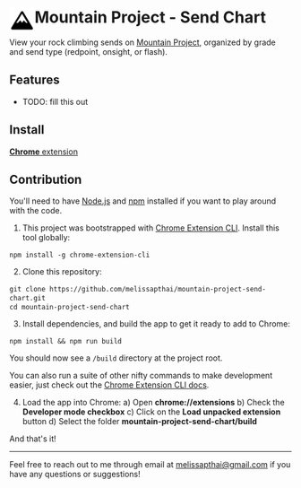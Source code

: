 # <img src="public/icons/icon-48.png" width="45" align="left"> Mountain Project - Send Chart

View your rock climbing sends on [Mountain Project](https://www.mountainproject.com/), organized by grade and send type (redpoint, onsight, or flash).

## Features

- TODO: fill this out

## Install

[**Chrome** extension]() <!-- TODO: Add chrome extension link inside parenthesis -->

## Contribution

You'll need to have [Node.js](https://nodejs.org/en) and [npm](https://www.npmjs.com/) installed if you want to play around with the code.

1. This project was bootstrapped with [Chrome Extension CLI](https://github.com/dutiyesh/chrome-extension-cli). Install this tool globally:

```
npm install -g chrome-extension-cli
```

2. Clone this repository:

```
git clone https://github.com/melissapthai/mountain-project-send-chart.git
cd mountain-project-send-chart
```

3. Install dependencies, and build the app to get it ready to add to Chrome:

```
npm install && npm run build
```

You should now see a `/build` directory at the project root.

You can also run a suite of other nifty commands to make development easier, just check out the [Chrome Extension CLI docs](https://github.com/dutiyesh/chrome-extension-cli#npm-run-watch).

4. Load the app into Chrome:
   a) Open **chrome://extensions**
   b) Check the **Developer mode checkbox**
   c) Click on the **Load unpacked extension** button
   d) Select the folder **mountain-project-send-chart/build**

And that's it!

---

Feel free to reach out to me through email at melissapthai@gmail.com if you have any questions or suggestions!
